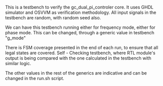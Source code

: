 This is a testbench to verify the gc_dual_pi_controler core. It uses GHDL simulator and OSVVM as verification methodology. All input signals in the testbench are random, with random seed also. 

We can have this testbench running either for frequency mode, either for phase mode.
This can be changed, through a generic value in testbench "g_mode"

There is FSM coverage presented in the end of each run, to ensure that all legal states are covered. 
Self - Checking testbench, where RTL module's output is being compared with the one
calculated in the testbench with similar logic.

The other values in the rest of the generics are indicative and can be changed in
the run.sh script.
